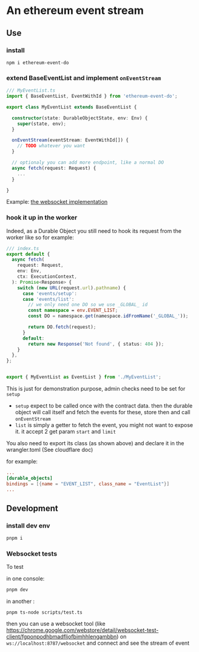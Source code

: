 # An ethereum event stream

## Use

### install

`npm i ethereum-event-do`

### extend BaseEventList and implement `onEventStream`

```typescript
/// MyEventList.ts
import { BaseEventList, EventWithId } from 'ethereum-event-do';

export class MyEventList extends BaseEventList {

  constructor(state: DurableObjectState, env: Env) {
    super(state, env);
  }

  onEventStream(eventStream: EventWithId[]) {
    // TODO whatever you want
  }

  // optionaly you can add more endpoint, like a normal DO
  async fetch(request: Request) {
    ...
  }

}

```

Example: [the websocket implementation](src/implementations/WebSocketEventList.ts)

### hook it up in the worker

Indeed, as a Durable Object you still need to hook its request from the worker like so for example:

```typescript
/// index.ts
export default {
  async fetch(
    request: Request,
    env: Env,
    ctx: ExecutionContext,
  ): Promise<Response> {
    switch (new URL(request.url).pathname) {
      case 'events/setup':
      case 'events/list':
        // we only need one DO so we use _GLOBAL_ id
        const namespace = env.EVENT_LIST;
        const DO = namespace.get(namespace.idFromName('_GLOBAL_'));

        return DO.fetch(request);
      }
      default:
        return new Response('Not found', { status: 404 });
    }
  },
};


export { MyEventList as EventList } from './MyEventList';
```

This is just for demonstration purpose, admin checks need to be set for `setup`

- `setup` expect to be called once with the contract data. then the durable object will call itself and fetch the events for these, store then and call `onEventStream`
- `list` is simply a getter to fetch the event, you might not want to expose it. it accept 2 get param `start` and `limit`

You also need to export its class (as shown above) and declare it in the wrangler.toml (See cloudflare doc)

for example:

```toml
...
[durable_objects]
bindings = [{name = "EVENT_LIST", class_name = "EventList"}]
...
```

## Development

### install dev env

```sh
pnpm i
```

### Websocket tests

To test

in one console:

```sh
pnpm dev
```

in another :

```
pnpm ts-node scripts/test.ts
```

then you can use a websocket tool (like https://chrome.google.com/webstore/detail/websocket-test-client/fgponpodhbmadfljofbimhhlengambbn) on `ws://localhost:8787/websocket` and connect and see the stream of event
